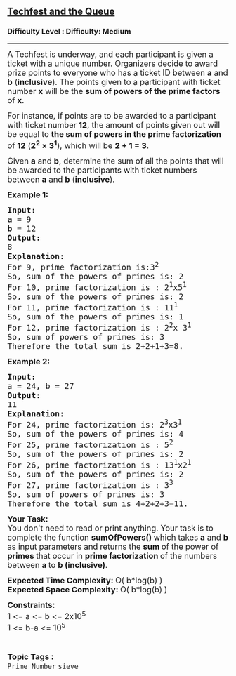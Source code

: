 <h2><a href="https://www.geeksforgeeks.org/problems/techfest-and-the-queue1044/1">Techfest and the Queue</a></h2><h3>Difficulty Level : Difficulty: Medium</h3><hr><div class="problems_problem_content__Xm_eO"><p><span style="font-size: 18px;">A Techfest is underway, and each participant is given a ticket with a unique number. Organizers decide to award prize points to everyone who has a ticket ID between <strong>a</strong> and <strong>b</strong> (<strong>inclusive</strong>). The points given to a participant with ticket number <strong>x</strong> will be the <strong>sum of powers of the prime factors </strong>of <strong>x</strong>.</span></p>
<p><span style="font-size: 18px;">For instance, if points are to be awarded to a participant with ticket number <strong>12</strong>, the amount of points given out will be equal to <strong>the sum of powers in the prime factorization </strong>of <strong>12</strong> (<strong>2<sup>2</sup> × 3<sup>1</sup></strong>), which will be <strong>2 + 1 = 3</strong>.</span></p>
<p><span style="font-size: 18px;">Given <strong>a</strong> and <strong>b</strong>, determine the sum of all the points that will be awarded to the participants with ticket numbers between <strong>a</strong> and <strong>b</strong> (<strong>inclusive</strong>).</span></p>
<p><span style="font-size: 18px;"><strong>Example 1:</strong></span></p>
<pre><span style="font-size: 18px;"><strong>Input: <br>a</strong> = 9<br><strong>b</strong> = 12
<strong>Output: <br></strong>8
<strong>Explanation: <br></strong>For 9, prime factorization is:3<sup>2</sup> <br>So, sum of the powers of primes is: 2
For 10, prime factorization is : 2<sup>1</sup>x5<sup>1</sup> 
So, sum of the powers of primes is: 2
For 11, prime factorization is : 11<sup>1</sup> 
So, sum of the powers of primes is: 1
For 12, prime factorization is : 2<sup>2</sup>x 3<sup>1</sup>&nbsp;
So, sum of powers of primes is: 3
Therefore the total sum is 2+2+1+3=8.</span>
</pre>
<p><span style="font-size: 18px;"><strong>Example 2:</strong></span></p>
<pre><span style="font-size: 18px;"><strong>Input: <br></strong>a = 24, b = 27
<strong>Output: <br></strong>11
<strong>Explanation: <br></strong>For 24, prime factorization is: 2<sup>3</sup>x3<sup>1 <br></sup>So, sum of the powers of primes is: 4
For 25, prime factorization is : 5<sup>2</sup> <br>So, sum of the powers of primes is: 2
For 26, prime factorization is : 13<sup>1</sup>x2<sup>1</sup> <br>So, sum of the powers of primes is: 2
For 27, prime factorization is : 3<sup>3</sup> &nbsp;<br>So, sum of powers of primes is: 3
Therefore the total sum is 4+2+2+3=11.</span></pre>
<p><span style="font-size: 18px;"><strong style="font-size: 18px;">Your Task:</strong><br><span style="font-size: 18px;">You don't need to read or print anything. Your task is to complete the function&nbsp;<strong>sumOfPowers</strong></span><strong style="font-size: 18px;">() </strong><span style="font-size: 18px;">which takes </span><strong style="font-size: 18px;">a</strong><span style="font-size: 18px;"> and </span><strong style="font-size: 18px;">b</strong><span style="font-size: 18px;"> as input parameters and returns the </span><strong style="font-size: 18px;">sum </strong><span style="font-size: 18px;">of the power of </span><strong style="font-size: 18px;">primes </strong><span style="font-size: 18px;">that occur in </span><strong style="font-size: 18px;">prime factorization </strong><span style="font-size: 18px;">of the numbers between </span><strong style="font-size: 18px;">a </strong><span style="font-size: 18px;">to </span><strong style="font-size: 18px;">b (inclusive)</strong><span style="font-size: 18px;">.</span></span></p>
<p><span style="font-size: 18px;"><strong>Expected Time Complexity: </strong>O( b*log(b) )<br><strong>Expected Space Complexity: </strong>O( b*log(b) )</span></p>
<p><span style="font-size: 18px;"><strong>Constraints:</strong><br>1 &lt;= a &lt;= b &lt;= 2x10<sup>5</sup><br>1 &lt;= b-a &lt;= 10<sup>5</sup></span></p></div><br><p><span style=font-size:18px><strong>Topic Tags : </strong><br><code>Prime Number</code>&nbsp;<code>sieve</code>&nbsp;